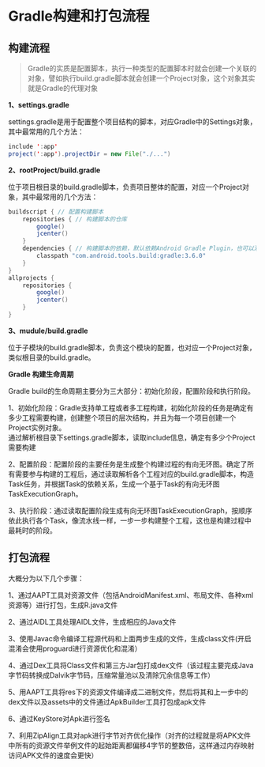 # Gradle构建和打包流程

## 构建流程

>Gradle的实质是配置脚本，执行一种类型的配置脚本时就会创建一个关联的对象，譬如执行build.gradle脚本就会创建一个Project对象，这个对象其实就是Gradle的代理对象

**1、settings.gradle**

settings.gradle是用于配置整个项目结构的脚本，对应Gradle中的Settings对象，其中最常用的几个方法：

```java
include ':app'
project(':app').projectDir = new File("./...")
```

**2、rootProject/build.gradle**

位于项目根目录的build.gradle脚本，负责项目整体的配置，对应一个Project对象，其中最常用的几个方法：

```java
buildscript { // 配置构建脚本
    repositories { // 构建脚本的仓库
        google()
        jcenter()
    }
    dependencies { // 构建脚本的依赖，默认依赖Android Gradle Plugin，也可以添加自定义的Plugin
        classpath "com.android.tools.build:gradle:3.6.0"
    }
}
allprojects {
    repositories {
        google()
        jcenter()
    }
}
```

**3、mudule/build.gradle**

位于子模块的build.gradle脚本，负责这个模块的配置，也对应一个Project对象，类似根目录的build.gradle。

**Gradle 构建生命周期**

Gradle build的生命周期主要分为三大部分：初始化阶段，配置阶段和执行阶段。

1、初始化阶段：Gradle支持单工程或者多工程构建，初始化阶段的任务是确定有多少工程需要构建，创建整个项目的层次结构，并且为每一个项目创建一个Project实例对象。  
<span>通过解析根目录下settings.gradle脚本，读取include信息，确定有多少个Project需要构建</span>

2、配置阶段：配置阶段的主要任务是生成整个构建过程的有向无环图。确定了所有需要参与构建的工程后，通过读取解析各个工程对应的build.gradle脚本，构造Task任务，并根据Task的依赖关系，生成一个基于Task的有向无环图TaskExecutionGraph。

3、执行阶段：通过读取配置阶段生成有向无环图TaskExecutionGraph，按顺序依此执行各个Task，像流水线一样，一步一步构建整个工程，这也是构建过程中最耗时的阶段。

## 打包流程

大概分为以下几个步骤： 
 
1、通过AAPT工具对资源文件（包括AndroidManifest.xml、布局文件、各种xml资源等）进行打包，生成R.java文件

2、通过AIDL工具处理AIDL文件，生成相应的Java文件

3、使用Javac命令编译工程源代码和上面两步生成的文件，生成class文件(开启混淆会使用proguard进行资源优化和混淆）

4、通过Dex工具将Class文件和第三方Jar包打成dex文件（该过程主要完成Java字节码转换成Dalvik字节码，压缩常量池以及清除冗余信息等工作）

5、用AAPT工具将res下的资源文件编译成二进制文件，然后将其和上一步中的dex文件以及assets中的文件通过ApkBuilder工具打包成apk文件

6、通过KeyStore对Apk进行签名

7、利用ZipAlign工具对apk进行字节对齐优化操作（对齐的过程就是将APK文件中所有的资源文件举例文件的起始距离都偏移4字节的整数倍，这样通过内存映射访问APK文件的速度会更快）